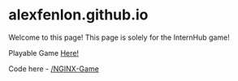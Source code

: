 # alexfenlon.github.io

Welcome to this page! This page is solely for the InternHub game! 

Playable Game [Here!]([https://github.com/spencerugbo/NGINX-Game](https://github.com/AlexFenlon/NGINX-Game-InternHub/blob/main/build/web/index.html))

Code here - [/NGINX-Game](https://github.com/spencerugbo/NGINX-Game)
